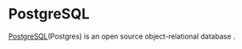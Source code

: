 # PostgreSQL

[PostgreSQL](https://www.postgresql.org/)(Postgres) is an open source object-relational database .